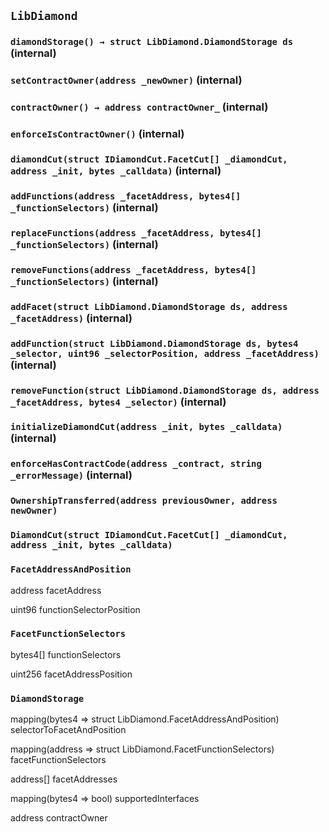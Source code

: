 ## `LibDiamond`






### `diamondStorage() → struct LibDiamond.DiamondStorage ds` (internal)





### `setContractOwner(address _newOwner)` (internal)





### `contractOwner() → address contractOwner_` (internal)





### `enforceIsContractOwner()` (internal)





### `diamondCut(struct IDiamondCut.FacetCut[] _diamondCut, address _init, bytes _calldata)` (internal)





### `addFunctions(address _facetAddress, bytes4[] _functionSelectors)` (internal)





### `replaceFunctions(address _facetAddress, bytes4[] _functionSelectors)` (internal)





### `removeFunctions(address _facetAddress, bytes4[] _functionSelectors)` (internal)





### `addFacet(struct LibDiamond.DiamondStorage ds, address _facetAddress)` (internal)





### `addFunction(struct LibDiamond.DiamondStorage ds, bytes4 _selector, uint96 _selectorPosition, address _facetAddress)` (internal)





### `removeFunction(struct LibDiamond.DiamondStorage ds, address _facetAddress, bytes4 _selector)` (internal)





### `initializeDiamondCut(address _init, bytes _calldata)` (internal)





### `enforceHasContractCode(address _contract, string _errorMessage)` (internal)






### `OwnershipTransferred(address previousOwner, address newOwner)`





### `DiamondCut(struct IDiamondCut.FacetCut[] _diamondCut, address _init, bytes _calldata)`






### `FacetAddressAndPosition`


address facetAddress


uint96 functionSelectorPosition


### `FacetFunctionSelectors`


bytes4[] functionSelectors


uint256 facetAddressPosition


### `DiamondStorage`


mapping(bytes4 => struct LibDiamond.FacetAddressAndPosition) selectorToFacetAndPosition


mapping(address => struct LibDiamond.FacetFunctionSelectors) facetFunctionSelectors


address[] facetAddresses


mapping(bytes4 => bool) supportedInterfaces


address contractOwner



